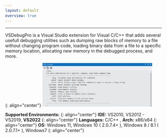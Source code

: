 ```yaml
---
layout: default
overview: true
---
```


---
<p class="text-monospace">
VSDebugPro is a Visual Studio extension for Visual C/C++ that adds several usefull debugging utilities such as
dumping raw blocks of memory to a file without changing program code, loading binary data from a file to a specific memory location, allocating new memory in the debugged process, and more.
</p>
{: align="center"}

<img src="/assets/img/vsd_console.png" width="70%"/>

**Supported Environments:**
{: align="center"}
**IDE:** VS2010, VS2012 - VS2019, **VS2022**
{: align="center"}
**Languages:** C/C++ , **Arch:** x86/x64
{: align="center"}
**OS:** Windows 11, Windows 10 ( 2.0.7.4+ ), Windows 8 / 8.1 ( 2.0.7.1+ ), Windows7
{: align="center"}

